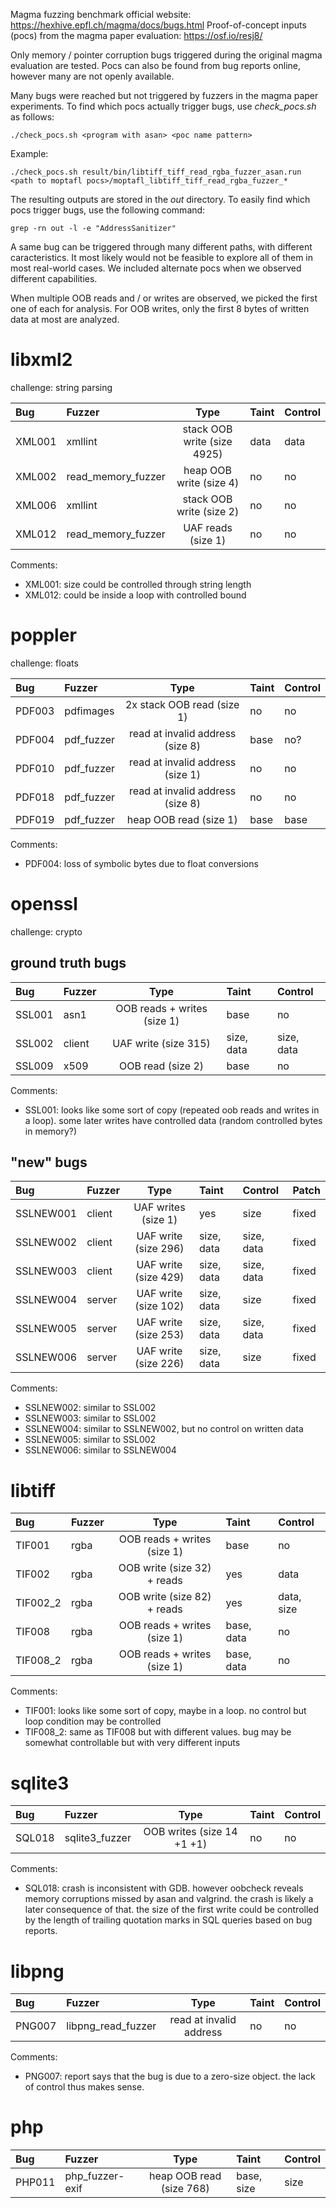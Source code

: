 Magma fuzzing benchmark official website: https://hexhive.epfl.ch/magma/docs/bugs.html
Proof-of-concept inputs (pocs) from the magma paper evaluation: https://osf.io/resj8/

Only memory / pointer corruption bugs triggered during the original magma evaluation are tested. Pocs can also be found from bug reports online, however many are not openly available. 

Many bugs were reached but not triggered by fuzzers in the magma paper experiments. To find which pocs actually trigger bugs, use *check_pocs.sh* as follows:
```
./check_pocs.sh <program with asan> <poc name pattern>
```
Example:
```
./check_pocs.sh result/bin/libtiff_tiff_read_rgba_fuzzer_asan.run <path to moptafl pocs>/moptafl_libtiff_tiff_read_rgba_fuzzer_*
```
The resulting outputs are stored in the *out* directory. To easily find which pocs trigger bugs, use the following command:
```
grep -rn out -l -e "AddressSanitizer"
```

A same bug can be triggered through many different paths, with different caracteristics. It most likely would not be feasible to explore all of them in most real-world cases. We included alternate pocs when we observed different capabilities.

When multiple OOB reads and / or writes are observed, we picked the first one of each for analysis. For OOB writes, only the first 8 bytes of written data at most are analyzed.

# libxml2

challenge: string parsing

| Bug    | Fuzzer             | Type                        | Taint | Control |
| :--    | :-----             | :--:                        | :---- | :------ |
| XML001 | xmllint            | stack OOB write (size 4925) | data  | data    |
| XML002 | read_memory_fuzzer | heap OOB write (size 4)     | no    | no      |
| XML006 | xmllint            | stack OOB write (size 2)    | no    | no      |
| XML012 | read_memory_fuzzer | UAF reads (size 1)          | no    | no      |

Comments:
- XML001: size could be controlled through string length
- XML012: could be inside a loop with controlled bound

# poppler

challenge: floats

| Bug    | Fuzzer     | Type                             | Taint | Control |
| :--    | :-----     | :--:                             | :---- | :------ |
| PDF003 | pdfimages  | 2x stack OOB read (size 1)       | no    | no      |
| PDF004 | pdf_fuzzer | read at invalid address (size 8) | base  | no?     |
| PDF010 | pdf_fuzzer | read at invalid address (size 1) | no    | no      |
| PDF018 | pdf_fuzzer | read at invalid address (size 8) | no    | no      |
| PDF019 | pdf_fuzzer | heap OOB read (size 1)           | base  | base    |

Comments:
- PDF004: loss of symbolic bytes due to float conversions

# openssl

challenge: crypto

## ground truth bugs 

| Bug    | Fuzzer | Type                        | Taint      | Control    |
| :--    | :----- | :--:                        | :----      | :------    |
| SSL001 | asn1   | OOB reads + writes (size 1) | base       | no         |
| SSL002 | client | UAF write (size 315)        | size, data | size, data |
| SSL009 | x509   | OOB read (size 2)           | base       | no         |

Comments:
- SSL001: looks like some sort of copy (repeated oob reads and writes in a loop). some later writes have controlled data (random controlled bytes in memory?)

## "new" bugs

| Bug       | Fuzzer | Type                 | Taint      | Control    | Patch |
| :--       | :----- | :--:                 | :----      | :------    | :---- |
| SSLNEW001 | client | UAF writes (size 1)  | yes        | size       | fixed |
| SSLNEW002 | client | UAF write (size 296) | size, data | size, data | fixed |
| SSLNEW003 | client | UAF write (size 429) | size, data | size, data | fixed |
| SSLNEW004 | server | UAF write (size 102) | size, data | size       | fixed |
| SSLNEW005 | server | UAF write (size 253) | size, data | size, data | fixed |
| SSLNEW006 | server | UAF write (size 226) | size, data | size       | fixed |

Comments:
- SSLNEW002: similar to SSL002
- SSLNEW003: similar to SSL002
- SSLNEW004: similar to SSLNEW002, but no control on written data
- SSLNEW005: similar to SSL002
- SSLNEW006: similar to SSLNEW004

# libtiff

| Bug      | Fuzzer | Type                        | Taint      | Control    |
| :--      | :----- | :--:                        | :----      | :------    |
| TIF001   | rgba   | OOB reads + writes (size 1) | base       | no         |
| TIF002   | rgba   | OOB write (size 32) + reads | yes        | data       |
| TIF002_2 | rgba   | OOB write (size 82) + reads | yes        | data, size |
| TIF008   | rgba   | OOB reads + writes (size 1) | base, data | no         |
| TIF008_2 | rgba   | OOB reads + writes (size 1) | base, data | no         |

Comments:
- TIF001: looks like some sort of copy, maybe in a loop. no control but loop condition may be controlled
- TIF008_2: same as TIF008 but with different values. bug may be somewhat controllable but with very different inputs

# sqlite3

| Bug    | Fuzzer         | Type                       | Taint | Control |
| :--    | :-----         | :--:                       | :---- | :------ |
| SQL018 | sqlite3_fuzzer | OOB writes (size 14 +1 +1) | no    | no      |

Comments:
- SQL018: crash is inconsistent with GDB. however oobcheck reveals memory corruptions missed by asan and valgrind. the crash is likely a later consequence of that. the size of the first write could be controlled by the length of trailing quotation marks in SQL queries based on bug reports.

# libpng

| Bug    | Fuzzer             | Type                    | Taint | Control |
| :--    | :-----             | :--:                    | :---- | :------ |
| PNG007 | libpng_read_fuzzer | read at invalid address | no    | no      |

Comments:
- PNG007: report says that the bug is due to a zero-size object. the lack of control thus makes sense.

# php

| Bug    | Fuzzer          | Type                     | Taint      | Control |
| :--    | :-----          | :--:                     | :----      | :------ |
| PHP011 | php_fuzzer-exif | heap OOB read (size 768) | base, size | size    |
